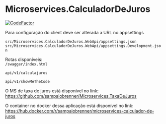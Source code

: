 # Microservices.CalculadorDeJuros

[![CodeFactor](https://www.codefactor.io/repository/github/sampaiobrenner/microservices.calculadordejuros/badge)](https://www.codefactor.io/repository/github/sampaiobrenner/microservices.calculadordejuros)

Para configuração do client deve ser alterada a URL no appsettings

`src/Microservices.CalculadorDeJuros.WebApi/appsettings.json`     
`src/Microservices.CalculadorDeJuros.WebApi/appsettings.Development.json`

Rotas disponíveis:                                                                    
`/swagger/index.html`

`api/v1/calculajuros`

`api/v1/showMeTheCode`


O MS de taxa de juros está disponível no link: https://github.com/sampaiobrenner/Microservices.TaxaDeJuros

O container no docker dessa aplicação está disponível no link: https://hub.docker.com/r/sampaiobrenner/microservices-calculador-de-juros
